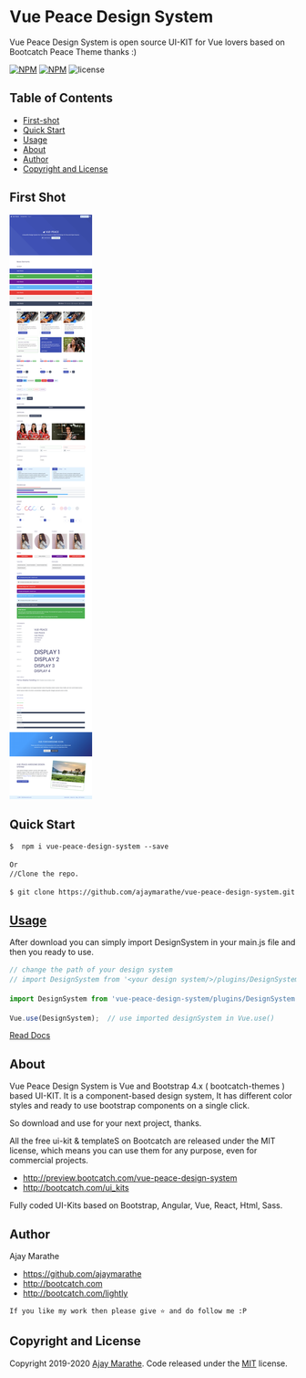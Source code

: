 # Vue Peace Design System
Vue Peace Design System is open source UI-KIT for Vue lovers based on Bootcatch Peace Theme thanks :)

[![NPM](https://img.shields.io/npm/v/vue-peace-design-system.svg)](https://www.npmjs.com/package/vue-peace-design-system)  [![NPM](https://img.shields.io/npm/dt/vue-peace-design-system.svg)](https://www.npmjs.com/package/vue-peace-design-system) 
![license](https://img.shields.io/badge/license-MIT-blue.svg)

## Table of Contents

* [First-shot](#first-shot)
* [Quick Start](#quick-start)
* [Usage](#usage)
* [About](#about)
* [Author](#author)
* [Copyright and License](#copyright-and-license)

## First Shot
[![card-blog](https://raw.githubusercontent.com/ajaymarathe/image-store/master/vue-uikit/vue-peace.png)](http://preview.bootcatch.com/vue-peace-design-system/)

## Quick Start
```
$  npm i vue-peace-design-system --save

Or
//Clone the repo.

$ git clone https://github.com/ajaymarathe/vue-peace-design-system.git  
```

## [Usage](http://blog.bootcatch.com/post/vue-components-based-design-system-is-based-on-bootcatch-themes-and-vue)

After download you can simply import DesignSystem in your main.js file and then you ready to use.

```js
// change the path of your design system
// import DesignSystem from '<your design system/>/plugins/DesignSystem';

import DesignSystem from 'vue-peace-design-system/plugins/DesignSystem';  // import here

Vue.use(DesignSystem);  // use imported designSystem in Vue.use()
```

[Read Docs](http://blog.bootcatch.com/post/vue-components-based-design-system-is-based-on-bootcatch-themes-and-vue)

## About

Vue Peace Design System is Vue and Bootstrap 4.x ( bootcatch-themes ) based UI-KIT. It is a component-based design system, It has different color styles and ready to use bootstrap components on a single click.

So download and use for your next project, thanks.

All the free ui-kit & templateS on Bootcatch are released under the MIT license, which means you can use them for any purpose, even for commercial projects.

* http://preview.bootcatch.com/vue-peace-design-system
* http://bootcatch.com/ui_kits

Fully coded UI-Kits based on Bootstrap, Angular, Vue, React, Html, Sass.

## Author

Ajay Marathe

+ https://github.com/ajaymarathe
+ http://bootcatch.com
+ http://bootcatch.com/lightly
```
If you like my work then please give ⭐ and do follow me :P
```

## Copyright and License

Copyright 2019-2020 [Ajay Marathe](https://github.com/ajaymarathe). Code released under the [MIT](https://github.com/ajaymarathe/vue-peace-design-system/blob/master/LICENSE) license.


